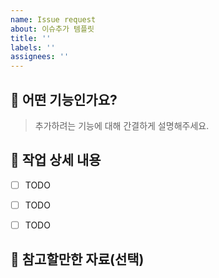 ```yaml
---
name: Issue request
about: 이슈추가 템플릿
title: ''
labels: ''
assignees: ''
---
```


## 🧐 어떤 기능인가요?

> 추가하려는 기능에 대해 간결하게 설명해주세요.


## 🔧 작업 상세 내용
- [ ] TODO
- [ ] TODO
- [ ] TODO


## 📙 참고할만한 자료(선택)

